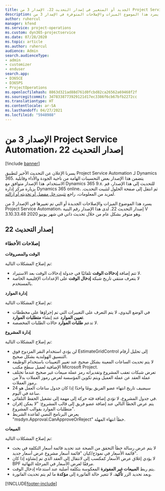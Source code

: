 ```yaml
---
title: الجديد أو المتغير في إصدار التحديث 22، الإصدار 3 من Project Service Automation
description: يسرد هذا الموضوع الميزات والإصلاحات المتوفرة في الإصدار 3 من Project Service Automation، إصدار التحديث 22.
author: ruhercul
manager: kfend
ms.service: project-operations
ms.custom: dyn365-projectservice
ms.date: 07/28/2020
ms.topic: article
ms.author: ruhercul
audience: Admin
search.audienceType:
- admin
- customizer
- enduser
search.app:
- D365CE
- D365PS
- ProjectOperations
ms.openlocfilehash: 8863d321ad88d761d0fcbd82ca26562a69468f2f
ms.sourcegitcommit: 3d78338773929121d17ec3386f6cb67bfb2272cc
ms.translationtype: HT
ms.contentlocale: ar-SA
ms.lasthandoff: 04/27/2021
ms.locfileid: "5948988"
---
```

# <a name="project-service-automation-update-release-22-v3"></a>الإصدار 3 من Project Service Automation، إصدار التحديث 22

[!include [banner](../includes/psa-now-project-operations.md)]

يسرنا الإعلان عن التحديث الأخير لتطبيق Project Service Automation لـ Dynamics 365. يتضمن هذا الإصدار بعض التحسينات الهامة من ناحية الجودة والأداء وقابلية الاستخدام. هذا الإصدار متوافق مع Dynamics 365 9.x. للتحديث إلى هذا الإصدار، قم بزيارة مركز إدارة Dynamics 365 online، ثم انتقل إلى صفحة الحلول لتثبيت التحديث. لمزيد من المعلومات، راجع [تثبيت حل مفضل أو تحديثه أو إزالته](/power-platform/admin/install-remove-preferred-solution).

يسرد هذا الموضوع الميزات والإصلاحات الجديدة أو التي تم تغييرها في الإصدار 3 من Project Service Automation، إصدار التحديث 22. لدى هذا الإصدار رقم البنية V 3.10.33.48 وهو متوفر بشكل عام من خلال تحديث ذاتي في شهر يونيو 2020.

## <a name="update-release-22"></a>إصدار التحديث 22

### <a name="bug-fixes"></a>إصلاحات الأخطاء



**الوقت والمصروفات**

تم إصلاح المشكلات التالية:

- لا تتم إضافة **إدخالات الوقت** تلقائيًا في جدولة إدخالات الوقت بعد الاستيراد.
- لا يتعرف منتقي تاريخ شبكة **إدخال الوقت** على الإعدادات الإقليمية الخاصة بالمستخدم.

**إدارة الموارد**

تم إصلاح المشكلات التالية:

- في الوضع اليدوي، لا يتم التعرف على التغييرات التي تم إجراؤها على مخططات **تعيين الموارد** عند إنشاء **متطلبات الموارد**.
- لا تدعم **طلبات الموارد** حالات الطلبات المخصصة.

**إدارة المشروع**

تم إصلاح المشكلات التالية:

- لن يؤدي استخدام النقر المزدوج فوق EstimateGridControl إلى تحليل أرقام التنسيق الهولندية بشكل صحيح.
- لا يتم تحديث الساعات المعينة بشكل صحيح عند تغيير التعيينات باستخدام الوظيفة الإضافية لعميل سطح مكتب Microsoft Project.
- تعرض شبكات تعقب المشروع وتقديراته رمز عملة مبيعات غير صحيح عندما تختلف عملة العقد عن عملة العميل ويتم تكوين المؤسسة لعرض رموز العملات بدلاً من رموز العملات.
- سيضيف تاريخ انتهاء عضو الفريق يومًا واحدًا إذا كان جدول ساعات العمل هو 24 ساعة في اليوم.
- في جدول المشروع، لا تؤدي إضافة فئة حركة إلى مهمة إلى تشغيل الحفظ التلقائي.
- يتم عرض الخطأ التالي عند إضافة عضو فريق إلى قالب المشروع: "لا يمكن إقران متطلبات الموارد بقوالب المشروع". 
- يعرض البرنامج النصي لقاعدة الشريط "msdyn.Approval.CanApproveOrReject" خطأ انتهاء المهلة.

**المبيعات**

تم إصلاح المشكلات التالية:

- لا يتم عرض رسالة خطأ التحقق من الصحة عند تحديد قائمة أسعار التكلفة في بحث قائمة الأسعار في نموذج/كيان "قائمة أسعار مشروع عرض أسعار جديد".
- لا يؤدي إغلاق عرض الأسعار كمكسب إلى لانتقال إلى العقد الذي تم إنشاؤه إذا كان BPF مرفقًا لعرض الأسعار في المرحلة النهائية.
- يتم ربط **المبيعات غير المفوترة** المعكوسة بتكلفة أصلية عند استدعاء إدخال الوقت.
- وبعد تحديد الزر **تأكيد**، لا تتغير حالة الفاتورة إلى **مؤكدة** ما لم يتم تحديث الفاتورة.


[!INCLUDE[footer-include](../includes/footer-banner.md)]